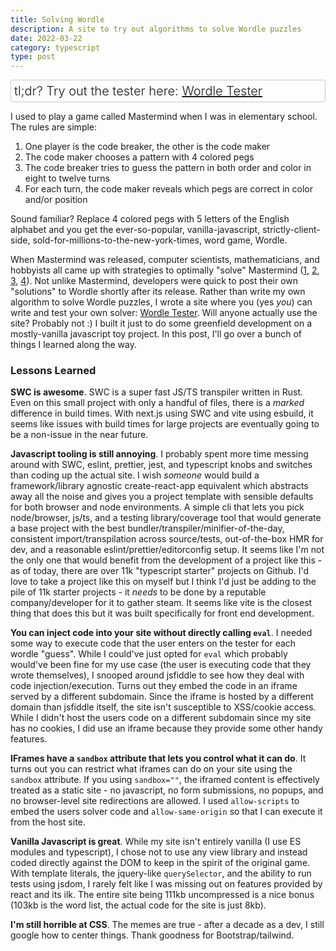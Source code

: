 ```yaml
---
title: Solving Wordle
description: A site to try out algorithms to solve Wordle puzzles
date: 2022-03-22
category: typescript
type: post 
---
```


<div style="font-size: 1.25rem; font-weight: 300; border: 1px solid rgba(0, 0, 0, 0.2); border-radius: 3px; padding: 5px">
tl;dr? Try out the tester here: <a href="/apps/wt/index.html">Wordle Tester</a>
</div>

I used to play a game called Mastermind when I was in elementary school. The rules are simple:

1. One player is the code breaker, the other is the code maker
2. The code maker chooses a pattern with 4 colored pegs
3. The code breaker tries to guess the pattern in both order and color in eight to twelve turns
4. For each turn, the code maker reveals which pegs are correct in color and/or position

Sound familiar? Replace 4 colored pegs with 5 letters of the English alphabet and you get the ever-so-popular, vanilla-javascript, strictly-client-side, sold-for-millions-to-the-new-york-times, word game, Wordle. 

When Mastermind was released, computer scientists, mathematicians, and hobbyists all came up with strategies to optimally "solve" Mastermind ([1](https://www.cs.uni.edu/~wallingf/teaching/cs3530/resources/knuth-mastermind.pdf), [2](https://arxiv.org/pdf/1305.1010.pdf), [3](https://lirias.kuleuven.be/bitstream/123456789/164803/1/kbi_0806.pdf), [4](https://doi.org/10.1007/978-3-642-44973-4_31)). Not unlike Mastermind, developers were quick to post their own "solutions" to Wordle shortly after its release. Rather than write my own algorithm to solve Wordle puzzles, I wrote a site where you (yes *you*) can write and test your own solver: [Wordle Tester](/apps/wt/index.html). Will anyone actually use the site? Probably not :) I built it just to do some greenfield development on a mostly-vanilla javascript toy project. In this post, I'll go over a bunch of things I learned along the way.

### Lessons Learned

**SWC is awesome**. SWC is a super fast JS/TS transpiler written in Rust. Even on this small project with only a handful of files, there is a *marked* difference in build times. With next.js using SWC and vite using esbuild, it seems like issues with build times for large projects are eventually going to be a non-issue in the near future.

**Javascript tooling is still annoying**. I probably spent more time messing around with SWC, eslint, prettier, jest, and typescript knobs and switches than coding up the actual site. I wish *someone* would build a framework/library agnostic create-react-app equivalent which abstracts away all the noise and gives you a project template with sensible defaults for both browser and node environments.  A simple cli that lets you pick node/browser, js/ts, and a testing library/coverage tool that would generate a base project with the best bundler/transpiler/minifier-of-the-day, consistent import/transpilation across source/tests, out-of-the-box HMR for dev, and a reasonable eslint/prettier/editorconfig setup. It seems like I'm not the only one that would benefit from the development of a project like this - as of today, there are over 11k "typescript starter" projects on Github. I'd love to take a project like this on myself but I think I'd just be adding to the pile of 11k starter projects - it *needs* to be done by a reputable company/developer for it to gather steam. It seems like vite is the closest thing that does this but it was built specifically for front end development.

**You can inject code into your site without directly calling `eval`**. I needed some way to execute code that the user enters on the tester for each wordle "guess". While I could've just opted for `eval` which probably would've been fine for my use case (the user is executing code that they wrote themselves), I snooped around jsfiddle to see how they deal with code injection/execution. Turns out they embed the code in an iframe served by a different subdomain. Since the iframe is hosted by a different domain than jsfiddle itself, the site isn't susceptible to XSS/cookie access. While I didn't host the users code on a different subdomain since my site has no cookies, I did use an iframe because they provide some other handy features.

**IFrames have a `sandbox` attribute that lets you control what it can do**. It turns out you can restrict what iframes can do on your site using the `sandbox` attribute. If you using `sandbox=""`, the iframed content is effectively treated as a static site - no javascript, no form submissions, no popups, and no browser-level site redirections are allowed. I used `allow-scripts` to embed the users solver code and `allow-same-origin` so that I can execute it from the host site.

**Vanilla Javascript is great**. While my site isn't entirely vanilla (I use ES modules and typescript), I chose not to use any view library and instead coded directly against the DOM to keep in the spirit of the original game. With template literals, the jquery-like `querySelector`, and the ability to run tests using jsdom, I rarely felt like I was missing out on features provided by react and its ilk. The entire site being 111kb uncompressed is a nice bonus (103kb is the word list, the actual code for the site is just 8kb).

**I'm still horrible at CSS**. The memes are true - after a decade as a dev, I still google how to center things. Thank goodness for Bootstrap/tailwind.
